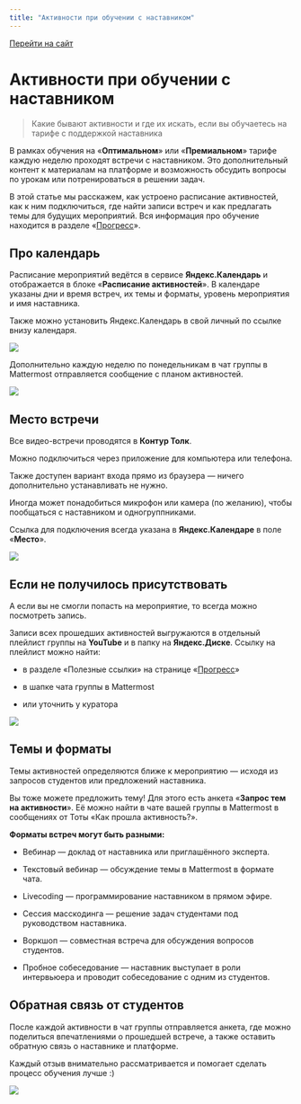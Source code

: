 ```yaml
---
title: "Активности при обучении с наставником"
---
```


[Перейти на сайт](https://ru.hexlet.io)

# Активности при обучении с наставником

> Какие бывают активности и где их искать, если вы обучаетесь на тарифе с поддержкой наставника

В рамках обучения на «**Оптимальном**» или «**Премиальном**» тарифе каждую неделю проходят встречи с наставником. Это дополнительный контент 
к материалам на платформе и возможность обсудить вопросы по урокам или потренироваться в решении задач.

В этой статье мы расскажем, как устроено расписание активностей, как к ним подключиться, где найти записи встреч и как предлагать 
темы для будущих мероприятий. Вся информация про обучение находится в разделе «[Прогресс](https://ru.hexlet.io/my/learning)».

## Про календарь

Расписание мероприятий ведётся в сервисе **Яндекс.Календарь** и отображается в блоке «**Расписание активностей**». 
В календаре указаны дни и время встреч, их темы и форматы, уровень мероприятия и имя наставника.

Также можно установить Яндекс.Календарь в свой личный по ссылке внизу календаря.

![](/img/docs/img-069.png)

Дополнительно каждую неделю по понедельникам в чат группы в Mattermost отправляется сообщение с планом активностей.

![](/img/docs/img-065.png)

## Место встречи

Все видео-встречи проводятся в **Контур Толк**.

Можно подключиться через приложение для компьютера или телефона.

Также доступен вариант входа прямо из браузера — ничего дополнительно устанавливать не нужно.

Иногда может понадобиться микрофон или камера (по желанию), чтобы пообщаться с наставником и одногруппниками.

Ссылка для подключения всегда указана в **Яндекс.Календаре** в поле «**Место**».

![](/img/docs/img-066.png)

## Если не получилось присутствовать

А если вы не смогли попасть на мероприятие, то всегда можно посмотреть запись.

Записи всех прошедших активностей выгружаются в отдельный плейлист группы на **YouTube** и в папку на **Яндекс.Диске**. Ссылку на плейлист можно найти:

- в разделе «Полезные ссылки» на странице «[Прогресс](https://ru.hexlet.io/my/learning)»

- в шапке чата группы в Mattermost

- или уточнить у куратора

![](/img/docs/img-067.png)

## Темы и форматы

Темы активностей определяются ближе к мероприятию — исходя из запросов студентов или предложений наставника.

Вы тоже можете предложить тему! Для этого есть анкета «**Запрос тем на активности**». Её можно найти в чате вашей группы 
в Mattermost в сообщениях от Тоты «Как прошла активность?».

**Форматы встреч могут быть разными:**

- Вебинар — доклад от наставника или приглашённого эксперта.

- Текстовый вебинар — обсуждение темы в Mattermost в формате чата.

- Livecoding — программирование наставником в прямом эфире.

- Сессия масскодинга — решение задач студентами под руководством наставника.

- Воркшоп — совместная встреча для обсуждения вопросов студентов.

- Пробное собеседование — наставник выступает в роли интервьюера и проводит собеседование с одним из студентов.

## Обратная связь от студентов

После каждой активности в чат группы отправляется анкета, где можно поделиться впечатлениями о прошедшей встрече, 
а также оставить обратную связь о наставнике и платформе.

Каждый отзыв внимательно рассматривается и помогает сделать процесс обучения лучше :)

![](/img/docs/img-068.png)

